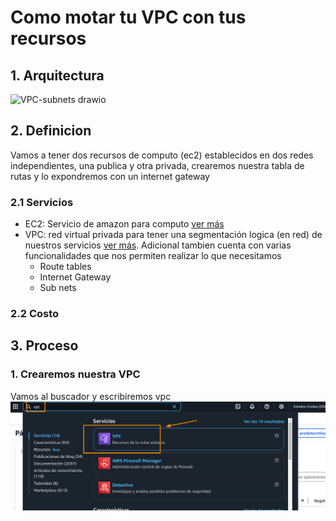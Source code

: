 # Como motar tu VPC con tus recursos

## 1. Arquitectura
![VPC-subnets drawio](https://github.com/user-attachments/assets/b2b0180f-65b3-4951-b75a-3f04fe6ec6ab)

## 2. Definicion

Vamos a tener dos recursos de computo (ec2) establecidos en dos redes independientes, una publica y otra privada, crearemos nuestra tabla de rutas y lo expondremos con un internet gateway

### 2.1 Servicios

- EC2: Servicio de amazon para computo [ver más](https://aws.amazon.com/es/ec2/)
- VPC: red virtual privada para tener una segmentación logica (en red) de nuestros servicios [ver más](https://aws.amazon.com/es/vpc/). Adicional tambien cuenta con varias funcionalidades que nos permiten realizar lo que necesitamos
    - Route tables
    - Internet Gateway
    - Sub nets
### 2.2 Costo


## 3. Proceso 


### 1. Crearemos nuestra  VPC

Vamos al buscador y escribiremos vpc
![alt text](imagen.png)